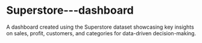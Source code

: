 # Superstore---dashboard
A dashboard created using the Superstore dataset showcasing key insights on sales, profit, customers, and categories for data-driven decision-making.
